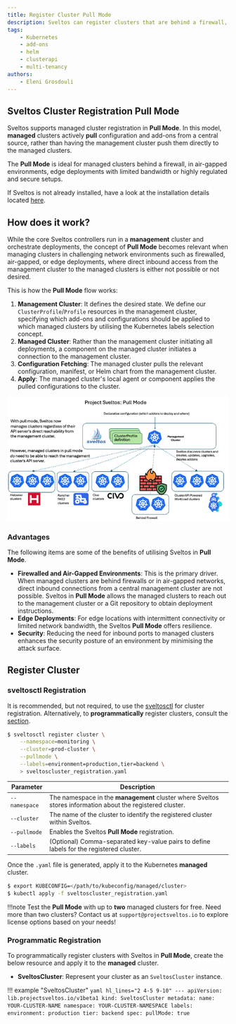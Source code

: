 ```yaml
---
title: Register Cluster Pull Mode
description: Sveltos can register clusters that are behind a firewall, in air-gapped or edge environments, and in highly regulated setups using Pull Mode.
tags:
    - Kubernetes
    - add-ons
    - helm
    - clusterapi
    - multi-tenancy
authors:
    - Eleni Grosdouli
---
```


## Sveltos Cluster Registration Pull Mode

Sveltos supports managed cluster registration in **Pull Mode**. In this model, **managed** clusters actively **pull** configuration and add-ons from a central source, rather than having the management cluster push them directly to the managed clusters.

The **Pull Mode** is ideal for managed clusters behind a firewall, in air-gapped environments, edge deployments with limited bandwidth or highly regulated and secure setups.

If Sveltos is not already installed, have a look at the installation details located [here](../getting_started/install/install.md).

## How does it work?

While the core Sveltos controllers run in a **management** cluster and orchestrate deployments, the concept of **Pull Mode** becomes relevant when managing clusters in challenging network environments such as firewalled, air-gapped, or edge deployments, where direct inbound access from the management cluster to the managed clusters is either not possible or not desired.

This is how the **Pull Mode** flow works:

1. **Management Cluster**: It defines the desired state. We define our `ClusterProfile`/`Profile` resources in the management cluster, specifying which add-ons and configurations should be applied to which managed clusters by utilising the Kubernetes labels selection concept.
1. **Managed Cluster**: Rather than the management cluster initiating all deployments, a component on the managed cluster initiates a connection to the management cluster.
1. **Configuration Fetching**: The managed cluster pulls the relevant configuration, manifest, or Helm chart from the management cluster.
1. **Apply**: The managed cluster's local agent or component applies the pulled configurations to the cluster.

![Sveltos Pull Mode](../assets/sveltos_pull_mode.png)

### Advantages

The following items are some of the benefits of utilising Sveltos in **Pull Mode**.

- **Firewalled and Air-Gapped Environments**: This is the primary driver. When managed clusters are behind firewalls or in air-gapped networks, direct inbound connections from a central management cluster are not possible. Sveltos in **Pull Mode** allows the managed clusters to reach out to the management cluster or a Git repository to obtain deployment instructions.
- **Edge Deployments**: For edge locations with intermittent connectivity or limited network bandwidth, the Sveltos **Pull Mode** offers resilience.
- **Security**: Reducing the need for inbound ports to managed clusters enhances the security posture of an environment by minimising the attack surface.

## Register Cluster

### sveltosctl Registration

It is recommended, but not required, to use the [sveltosctl](https://github.com/projectsveltos/sveltosctl "Sveltos CLI") for cluster registration. Alternatively, to **programmatically** register clusters, consult the [section](#programmatic-registration).

```bash
$ sveltosctl register cluster \
    --namespace=monitoring \
    --cluster=prod-cluster \
    --pullmode \
    --labels=environment=production,tier=backend \
    > sveltoscluster_registration.yaml
```

| Parameter        |    Description                                                                                                   |
|------------------|------------------------------------------------------------------------------------------------------------------|
| `--namespace`    |    The namespace in the **management** cluster where Sveltos stores information about the registered cluster.    |
| `--cluster`      |    The name of the cluster to identify the registered cluster within Sveltos.                                               |
| `--pullmode`     |    Enables the Sveltos **Pull Mode** registration.                                                                   |
| `--labels`       |    (Optional) Comma-separated key-value pairs to define labels for the registered cluster.                       |

Once the `.yaml` file is generated, apply it to the Kubernetes **managed** cluster.

```bash
$ export KUBECONFIG=</path/to/kubeconfig/managed/cluster>
$ kubectl apply -f sveltoscluster_registration.yaml
```

!!!note
    Test the **Pull Mode** with up to **two** managed clusters for free. Need more than two clusters? Contact us at `support@projectsveltos.io` to explore license options based on your needs!

### Programmatic Registration

To programmatically register clusters with Sveltos in **Pull Mode**, create the below resource and apply it to the **managed** cluster.

- **SveltosCluster**: Represent your cluster as an `SveltosCluster` instance.

!!! example "SveltosCluster"
    ```yaml hl_lines="2 4-5 9-10"
    ---
    apiVersion: lib.projectsveltos.io/v1beta1
    kind: SveltosCluster
    metadata:
      name: YOUR-CLUSTER-NAME
      namespace: YOUR-CLUSTER-NAMESPACE
      labels:
        environment: production
        tier: backend
    spec:
      pullMode: true
    ```

